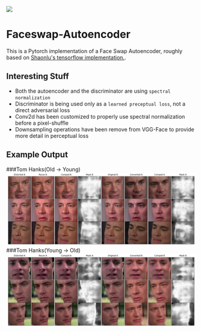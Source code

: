 ![](examples/gump_example.gif)
# Faceswap-Autoencoder

This is a Pytorch implementation of a Face Swap Autoencoder, roughly based on  [Shaonlu's tensorflow implementation.](https://github.com/shaoanlu/faceswap-GAN). 

## Interesting Stuff

- Both the autoencoder and the discriminator are using `spectral normalization`
- Discriminator is being used only as a `learned preceptual loss`, not a direct adversarial loss
- Conv2d has been customized to properly use spectral normalization before a pixel-shuffle
- Downsampling operations have been remove from VGG-Face to provide more detail in perceptual loss

## Example Output
###Tom Hanks(Old -> Young)
![](examples/AtoB_small.png)
###Tom Hanks(Young -> Old)
![](examples/BtoA_small.png)





